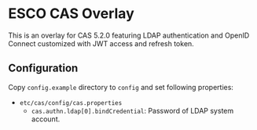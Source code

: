 ESCO CAS Overlay
================

This is an overlay for CAS 5.2.0 featuring LDAP authentication and
OpenID Connect customized with JWT access and refresh token.

Configuration
-------------

Copy `config.example` directory to `config` and set following properties:

- `etc/cas/config/cas.properties`
    - `cas.authn.ldap[0].bindCredential`: Password of LDAP system account.